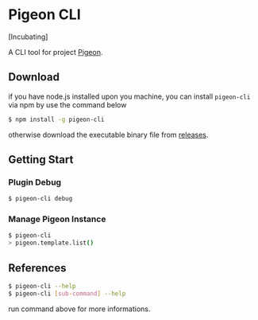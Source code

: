 # Pigeon CLI

[Incubating]

A CLI tool for project [Pigeon](https://github.com/pigeon-cp/pigeon).

## Download

if you have node.js installed upon you machine, you can install `pigeon-cli` via npm by use the command below

```bash
$ npm install -g pigeon-cli
```

otherwise download the executable binary file from [releases](https://github.com/pigeon-cp/pigeon-cli/releases).


## Getting Start

### Plugin Debug

```bash
$ pigeon-cli debug
```

### Manage Pigeon Instance

```bash
$ pigeon-cli
> pigeon.template.list()
```

## References

```bash
$ pigeon-cli --help
$ pigeon-cli [sub-command] --help
```

run command above for more informations.

